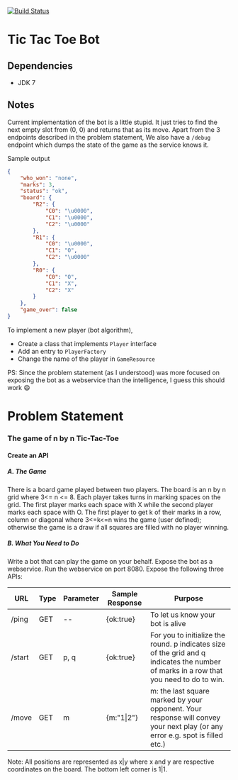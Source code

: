 [![Build Status](https://snap-ci.com/ashwanthkumar/ventursity-107/branch/master/build_image)](https://snap-ci.com/ashwanthkumar/ventursity-107/branch/master)

# Tic Tac Toe Bot

## Dependencies
- JDK 7

## Notes
Current implementation of the bot is a little stupid. It just tries to find the next empty slot from (0, 0) and returns that as its move. Apart from the 3 endpoints described in the problem statement,
We also have a `/debug` endpoint which dumps the state of the game as the service knows it.

Sample output
```json
{
    "who_won": "none",
    "marks": 3,
    "status": "ok",
    "board": {
        "R2": {
            "C0": "\u0000",
            "C1": "\u0000",
            "C2": "\u0000"
        },
        "R1": {
            "C0": "\u0000",
            "C1": "O",
            "C2": "\u0000"
        },
        "R0": {
            "C0": "O",
            "C1": "X",
            "C2": "X"
        }
    },
    "game_over": false
}
```

To implement a new player (bot algorithm),
- Create a class that implements `Player` interface
- Add an entry to `PlayerFactory`
- Change the name of the player in `GameResource`

PS: Since the problem statement (as I understood) was more focused on exposing the bot as a webservice than the intelligence, I guess this should work :smile:

# Problem Statement
### The game of n by n Tic-Tac-Toe
#### Create an API

##### A. The Game

There is a board game played between two players. The board is an n by n grid where 3<= n <= 8.
Each player takes turns in marking spaces on the grid. The first player marks each space with X while the second player marks each space with O.
The first player to get k of their marks in a row, column or diagonal where 3<=k<=n wins the game (user defined); otherwise the game is a draw if all squares are filled with no player winning.

##### B. What You Need to Do

Write a bot that can play the game on your behalf. Expose the bot as a webservice.
Run the webservice on port 8080. Expose the following three APIs:

|   URL |   Type    |   Parameter   |   Sample Response |   Purpose |
| ---   | ---       |   ---         |   ---             | ---       |
|   /ping   |   GET |   --  |   {ok:true}   |   To let us know your bot is alive
|   /start	|   GET |p, q   |   {ok:true}   |   For you to initialize the round. p indicates size of the grid and q indicates the number of marks in a row that you need to do to win.
|   /move	|   GET |m  |   {m:"1&#124;2"}   |   m: the last square marked by your opponent. Your response will convey your next play (or any error e.g. spot is filled etc.)


Note: All positions are represented as x|y where x and y are respective coordinates on the board. The bottom left corner is 1|1.
